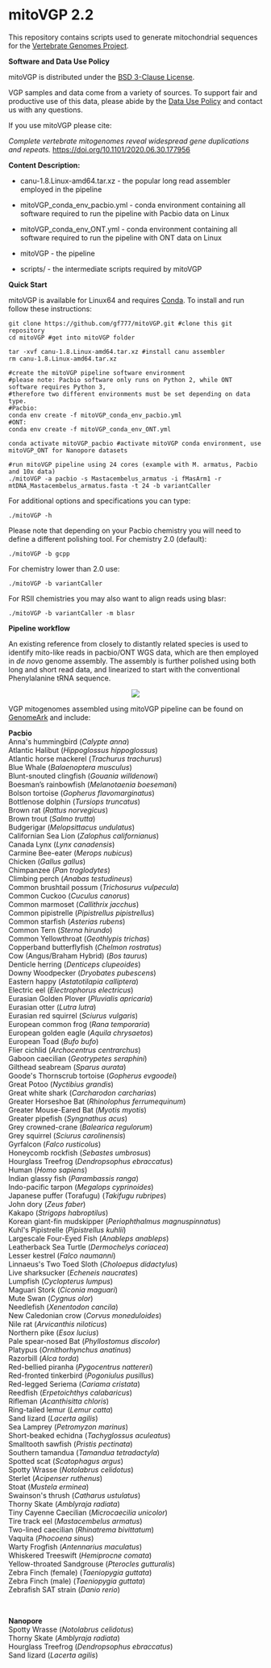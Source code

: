 # mitoVGP 2.2
This repository contains scripts used to generate mitochondrial sequences for the <a href="http://www.vertebrategenomesproject.org">Vertebrate Genomes Project</a>.

<b>Software and Data Use Policy</b>

mitoVGP is distributed under the <a href="LICENSE.txt">BSD 3-Clause License</a>.

VGP samples and data come from a variety of sources. To support fair and productive use of this data, please abide by the <a href="https://genome10k.soe.ucsc.edu/data-use-policies/">Data Use Policy</a> and contact us with any questions.

If you use mitoVGP please cite:

<i>Complete vertebrate mitogenomes reveal widespread gene duplications and repeats. </i><a href="https://doi.org/10.1101/2020.06.30.177956">https://doi.org/10.1101/2020.06.30.177956</a>

<b>Content Description:</b>

- canu-1.8.Linux-amd64.tar.xz - the popular long read assembler employed in the pipeline

- mitoVGP_conda_env_pacbio.yml - conda environment containing all software required to run the pipeline with Pacbio data on Linux

- mitoVGP_conda_env_ONT.yml - conda environment containing all software required to run the pipeline with ONT data on Linux

- mitoVGP - the pipeline

- scripts/ - the intermediate scripts required by mitoVGP

<b>Quick Start</b>

mitoVGP is available for Linux64 and requires <a href="https://docs.conda.io/projects/conda/en/latest/user-guide/install/#regular-installation">Conda</a>. To install and run follow these instructions:

```
git clone https://github.com/gf777/mitoVGP.git #clone this git repository
cd mitoVGP #get into mitoVGP folder

tar -xvf canu-1.8.Linux-amd64.tar.xz #install canu assembler
rm canu-1.8.Linux-amd64.tar.xz

#create the mitoVGP pipeline software environment
#please note: Pacbio software only runs on Python 2, while ONT software requires Python 3,
#therefore two different environments must be set depending on data type.
#Pacbio:
conda env create -f mitoVGP_conda_env_pacbio.yml
#ONT:
conda env create -f mitoVGP_conda_env_ONT.yml

conda activate mitoVGP_pacbio #activate mitoVGP conda environment, use mitoVGP_ONT for Nanopore datasets

#run mitoVGP pipeline using 24 cores (example with M. armatus, Pacbio and 10x data)
./mitoVGP -a pacbio -s Mastacembelus_armatus -i fMasArm1 -r mtDNA_Mastacembelus_armatus.fasta -t 24 -b variantCaller
```

For additional options and specifications you can type:
```
./mitoVGP -h
```

Please note that depending on your Pacbio chemistry you will need to define a different polishing tool.
For chemistry 2.0 (default):
```
./mitoVGP -b gcpp
```
For chemistry lower than 2.0 use:
```
./mitoVGP -b variantCaller
```
For RSII chemistries you may also want to align reads using blasr:
```
./mitoVGP -b variantCaller -m blasr
```


<b> Pipeline workflow </b>

An existing reference from closely to distantly related species is used to identify mito-like reads in pacbio/ONT WGS data, which are then employed in <i>de novo</i> genome assembly. The assembly is further polished using both long and short read data, and linearized to start with the conventional Phenylalanine tRNA sequence.

<p align="center">
	<img src="mitoVGP_pipeline_Rockefeller_v.2.2.png" />
</p>

VGP mitogenomes assembled using mitoVGP pipeline can be found on <a href="https://vgp.github.io/genomeark/">GenomeArk</a> and include:

<b>Pacbio</b><br/>
Anna's hummingbird (<i>Calypte anna</i>)<br/>
Atlantic Halibut (<i>Hippoglossus hippoglossus</i>)<br/>
Atlantic horse mackerel (<i>Trachurus trachurus</i>)<br/>
Blue Whale (<i>Balaenoptera musculus</i>)<br/>
Blunt-snouted clingfish (<i>Gouania willdenowi</i>)<br/>
Boesman’s rainbowfish (<i>Melanotaenia boesemani</i>)<br/>
Bolson tortoise (<i>Gopherus flavomarginatus</i>)<br/>
Bottlenose dolphin (<i>Tursiops truncatus</i>)<br/>
Brown rat (<i>Rattus norvegicus</i>)<br/>
Brown trout (<i>Salmo trutta</i>)<br/>
Budgerigar (<i>Melopsittacus undulatus</i>)<br/>
Californian Sea Lion (<i>Zalophus californianus</i>)<br/>
Canada Lynx (<i>Lynx canadensis</i>)<br/>
Carmine Bee-eater (<i>Merops nubicus</i>)<br/>
Chicken (<i>Gallus gallus</i>)<br/>
Chimpanzee (<i>Pan troglodytes</i>)<br/>
Climbing perch (<i>Anabas testudineus</i>)<br/>
Common brushtail possum (<i>Trichosurus vulpecula</i>)<br/>
Common Cuckoo (<i>Cuculus canorus</i>)<br/>
Common marmoset (<i>Callithrix jacchus</i>)<br/>
Common pipistrelle (<i>Pipistrellus pipistrellus</i>)<br/>
Common starfish (<i>Asterias rubens</i>)<br/>
Common Tern (<i>Sterna hirundo</i>)<br/>
Common Yellowthroat (<i>Geothlypis trichas</i>)<br/>
Copperband butterflyfish (<i>Chelmon rostratus</i>)<br/>
Cow (Angus/Braham Hybrid) (<i>Bos taurus</i>)<br/>
Denticle herring (<i>Denticeps clupeoides</i>)<br/>
Downy Woodpecker (<i>Dryobates pubescens</i>)<br/>
Eastern happy (<i>Astatotilapia calliptera</i>)<br/>
Electric eel (<i>Electrophorus electricus</i>)<br/>
Eurasian Golden Plover (<i>Pluvialis apricaria</i>)<br/>
Eurasian otter (<i>Lutra lutra</i>)<br/>
Eurasian red squirrel (<i>Sciurus vulgaris</i>)<br/>
European common frog (<i>Rana temporaria</i>)<br/>
European golden eagle (<i>Aquila chrysaetos</i>)<br/>
European Toad (<i>Bufo bufo</i>)<br/>
Flier cichlid (<i>Archocentrus centrarchus</i>)<br/>
Gaboon caecilian (<i>Geotrypetes seraphini</i>)<br/>
Gilthead seabream (<i>Sparus aurata</i>)<br/>
Goode's Thornscrub tortoise (<i>Gopherus evgoodei</i>)<br/>
Great Potoo (<i>Nyctibius grandis</i>)<br/>
Great white shark (<i>Carcharodon carcharias</i>)<br/>
Greater Horseshoe Bat (<i>Rhinolophus ferrumequinum</i>)<br/>
Greater Mouse-Eared Bat (<i>Myotis myotis</i>)<br/>
Greater pipefish (<i>Syngnathus acus</i>)<br/>
Grey crowned-crane (<i>Balearica regulorum</i>)<br/>
Grey squirrel (<i>Sciurus carolinensis</i>)<br/>
Gyrfalcon (<i>Falco rusticolus</i>)<br/>
Honeycomb rockfish (<i>Sebastes umbrosus</i>)<br/>
Hourglass Treefrog (<i>Dendropsophus ebraccatus</i>)<br/>
Human (<i>Homo sapiens</i>)<br/>
Indian glassy fish (<i>Parambassis ranga</i>)<br/>
Indo-pacific tarpon (<i>Megalops cyprinoides</i>)<br/>
Japanese puffer (Torafugu) (<i>Takifugu rubripes</i>)<br/>
John dory (<i>Zeus faber</i>)<br/>
Kakapo (<i>Strigops habroptilus</i>)<br/>
Korean giant-fin mudskipper (<i>Periophthalmus magnuspinnatus</i>)<br/>
Kuhl's Pipistrelle (<i>Pipistrellus kuhlii</i>)<br/>
Largescale Four-Eyed Fish (<i>Anableps anableps</i>)<br/>
Leatherback Sea Turtle (<i>Dermochelys coriacea</i>)<br/>
Lesser kestrel (<i>Falco naumanni</i>)<br/>
Linnaeus's Two Toed Sloth (<i>Choloepus didactylus</i>)<br/>
Live sharksucker (<i>Echeneis naucrates</i>)<br/>
Lumpfish (<i>Cyclopterus lumpus</i>)<br/>
Maguari Stork (<i>Ciconia maguari</i>)<br/>
Mute Swan (<i>Cygnus olor</i>)<br/>
Needlefish (<i>Xenentodon cancila</i>)<br/>
New Caledonian crow (<i>Corvus moneduloides</i>)<br/>
Nile rat (<i>Arvicanthis niloticus</i>)<br/>
Northern pike (<i>Esox lucius</i>)<br/>
Pale spear-nosed Bat (<i>Phyllostomus discolor</i>)<br/>
Platypus (<i>Ornithorhynchus anatinus</i>)<br/>
Razorbill (<i>Alca torda</i>)<br/>
Red-bellied piranha (<i>Pygocentrus nattereri</i>)<br/>
Red-fronted tinkerbird (<i>Pogoniulus pusillus</i>)<br/>
Red-legged Seriema (<i>Cariama cristata</i>)<br/>
Reedfish (<i>Erpetoichthys calabaricus</i>)<br/>
Rifleman (<i>Acanthisitta chloris</i>)<br/>
Ring-tailed lemur (<i>Lemur catta</i>)<br/>
Sand lizard (<i>Lacerta agilis</i>)<br/>
Sea Lamprey (<i>Petromyzon marinus</i>)<br/>
Short-beaked echidna (<i>Tachyglossus aculeatus</i>)<br/>
Smalltooth sawfish (<i>Pristis pectinata</i>)<br/>
Southern tamandua (<i>Tamandua tetradactyla</i>)<br/>
Spotted scat (<i>Scatophagus argus</i>)<br/>
Spotty Wrasse (<i>Notolabrus celidotus</i>)<br/>
Sterlet (<i>Acipenser ruthenus</i>)<br/>
Stoat (<i>Mustela erminea</i>)<br/>
Swainson's thrush (<i>Catharus ustulatus</i>)<br/>
Thorny Skate (<i>Amblyraja radiata</i>)<br/>
Tiny Cayenne Caecilian (<i>Microcaecilia unicolor</i>)<br/>
Tire track eel (<i>Mastacembelus armatus</i>)<br/>
Two-lined caecilian (<i>Rhinatrema bivittatum</i>)<br/>
Vaquita (<i>Phocoena sinus</i>)<br/>
Warty Frogfish (<i>Antennarius maculatus</i>)<br/>
Whiskered Treeswift (<i>Hemiprocne comata</i>)<br/>
Yellow-throated Sandgrouse (<i>Pterocles gutturalis</i>)<br/>
Zebra Finch (female) (<i>Taeniopygia guttata</i>)<br/>
Zebra Finch (male) (<i>Taeniopygia guttata</i>)<br/>
Zebrafish SAT strain (<i>Danio rerio</i>)<br/>

<br/>

<b>Nanopore</b><br/>
Spotty Wrasse	(<i>Notolabrus celidotus</i>)<br/>
Thorny Skate	(<i>Amblyraja radiata</i>)<br/>
Hourglass Treefrog	(<i>Dendropsophus ebraccatus</i>)<br/>
Sand lizard	(<i>Lacerta agilis</i>)<br/>